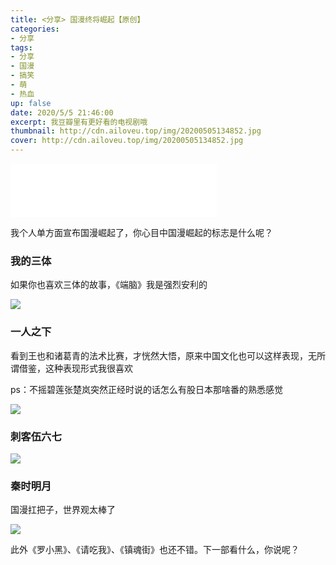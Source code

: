 ```yaml
---
title: <分享> 国漫终将崛起【原创】
categories:
- 分享
tags: 
- 分享
- 国漫
- 搞笑
- 萌
- 热血
up: false
date: 2020/5/5 21:46:00
excerpt: 我豆瓣里有更好看的电视剧哦
thumbnail: http://cdn.ailoveu.top/img/20200505134852.jpg
cover: http://cdn.ailoveu.top/img/20200505134852.jpg
---
```

<iframe frameborder="no" border="0" marginwidth="0" marginheight="0" width=330 height=86 src="//music.163.com/outchain/player?type=2&id=29812079&auto=1&height=66"></iframe>

我个人单方面宣布国漫崛起了，你心目中国漫崛起的标志是什么呢？

### 我的三体

如果你也喜欢三体的故事，《端脑》我是强烈安利的

[![](http://cdn.ailoveu.top/img/20200505131515.jpg)](http://cdn.ailoveu.top/img/20200505131515.jpg)

### 一人之下

看到王也和诸葛青的法术比赛，才恍然大悟，原来中国文化也可以这样表现，无所谓借鉴，这种表现形式我很喜欢

ps：不摇碧莲张楚岚突然正经时说的话怎么有股日本那啥番的熟悉感觉

[![](http://cdn.ailoveu.top/img/20200505131514.png)](http://cdn.ailoveu.top/img/20200505131514.png)

### 刺客伍六七

[![](http://cdn.ailoveu.top/img/20200505131513.jpeg)](http://cdn.ailoveu.top/img/20200505131513.jpeg)

### 秦时明月

国漫扛把子，世界观太棒了

[![](http://cdn.ailoveu.top/img/20200505133732.jpg)](http://cdn.ailoveu.top/img/20200505133732.jpg)

此外《罗小黑》、《请吃我》、《镇魂街》也还不错。下一部看什么，你说呢？